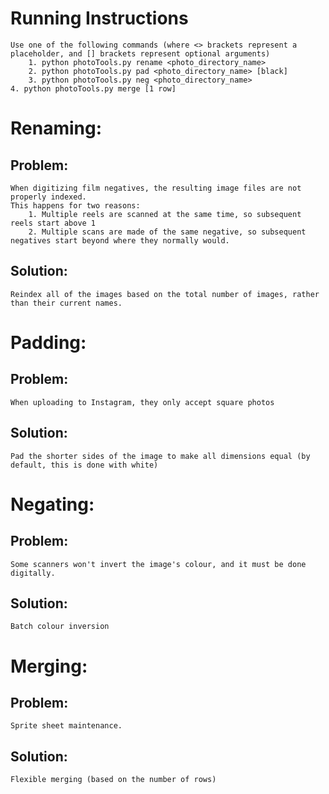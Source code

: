 # Running Instructions
    Use one of the following commands (where <> brackets represent a placeholder, and [] brackets represent optional arguments)
        1. python photoTools.py rename <photo_directory_name>
        2. python photoTools.py pad <photo_directory_name> [black]
        3. python photoTools.py neg <photo_directory_name>
	4. python photoTools.py merge [1 row]

# Renaming:
## Problem:
    When digitizing film negatives, the resulting image files are not properly indexed.
    This happens for two reasons:
        1. Multiple reels are scanned at the same time, so subsequent reels start above 1
        2. Multiple scans are made of the same negative, so subsequent negatives start beyond where they normally would.

## Solution:
    Reindex all of the images based on the total number of images, rather than their current names.


# Padding:
## Problem:
    When uploading to Instagram, they only accept square photos
## Solution:
    Pad the shorter sides of the image to make all dimensions equal (by default, this is done with white)


# Negating:
## Problem:
    Some scanners won't invert the image's colour, and it must be done digitally.
## Solution:
    Batch colour inversion


# Merging:
## Problem:
    Sprite sheet maintenance.
## Solution:
    Flexible merging (based on the number of rows)
